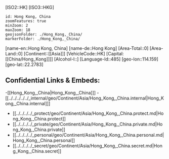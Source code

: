 ﻿---
location: [22.2783,114.159]
type: Country
tags:
- geo/Country

SpocWebEntityId: 26916
isDeleted: false
confidential: public

---
[ISO2::HK]
[ISO3::HKG]
```leaflet
id: Hong Kong, China
zoomFeatures: true 
minZoom: 2 
maxZoom: 18
geojsonFolder: ./Hong_Kong,_China/
markerFolder: ./Hong_Kong,_China/
```

[name-en::Hong Kong, China]
[name-de::Hong Kong]
[Area-Total::0]
[Area-Land::0]
[Continent::[[Asia]]]
[VehicleCode::HK]
[Capital:[[China/Hong_Kong]]]]
[Alcohol-l::]
[Language-Id::485]
[geo-lon::114.159]
[geo-lat::22.2783]



## Confidential Links & Embeds: 
-[[Hong_Kong,_China|Hong_Kong,_China]]] 
-[[../../../../../_internal/geo/Continent/Asia/Hong_Kong,_China.internal|Hong_Kong,_China.internal]]] 
- [[../../../../_protect/geo/Continent/Asia/Hong_Kong,_China.protect.md|Hong_Kong,_China.protect]] 
- [[../../../../_private/geo/Continent/Asia/Hong_Kong,_China.private.md|Hong_Kong,_China.private]] 
- [[../../../../_personal/geo/Continent/Asia/Hong_Kong,_China.personal.md|Hong_Kong,_China.personal]] 
- [[../../../../_secret/geo/Continent/Asia/Hong_Kong,_China.secret.md|Hong_Kong,_China.secret]] 
